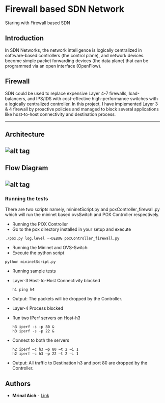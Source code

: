 # Firewall based SDN Network
Staring with Firewall based SDN

## Introduction
In SDN Networks, the network intelligence is logically centralized in software-based controllers (the control plane), and network devices become simple packet forwarding devices (the data plane) that can be programmed via an open interface (OpenFlow).

## Firewall
SDN could be used to replace expensive Layer 4-7 firewalls, load-balancers, and IPS/IDS with cost-effective high-performance switches with a logically centralized controller.
In this project, I have implemented Layer 3 & 4 firewall by proactive policies and managed to block several applications like host-to-host connectivity and destination process.

---
## Architecture
![alt tag](https://github.com/MrinalAich/SDN/blob/master/Architecture.png)
---
## Flow Diagram
![alt tag](https://github.com/MrinalAich/SDN/blob/master/Flow_Diagram.png)
---

### Running the tests
There are two scripts namely, mininetScript.py and poxController_firewall.py which will run the mininet based ovsSwitch and POX Controller respectively.

* Running the POX Controller  
 * Go to the pox directory installed in your setup and execute
```
./pox.py log.level --DEBUG poxController_firewall.py
```

* Running the Mininet and OVS-Switch  
 * Execute the python script  
```
python mininetScript.py
```
  
* Running sample tests  
 * Layer-3 Host-to-Host Connectivity blocked  
   ```
   h1 ping h4
   ```
  * Output: The packets will be dropped by the Controller.

 * Layer-4 Process blocked  
  * Run two IPerf servers on Host-h3  
    ```
    h3 iperf -s -p 80 &
    h3 iperf -s -p 22 &
    ```
  * Connect to both the servers  
    ```
    h2 iperf –c h3 –p 80 –t 2 –i 1
    h2 iperf –c h3 –p 22 –t 2 –i 1
    ```
  * Output: All traffic to Destination h3 and port 80 are dropped by the Controller.

## Authors
* **Mrinal Aich** - [Link](http://cse.iith.ac.in/)

